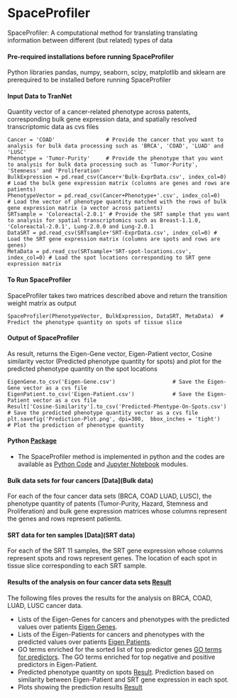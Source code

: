 # SpaceProfiler
SpaceProfiler: A computational method for translating translating information between different (but related) types of data
#### Pre-required installations before running SpaceProfiler
Python libraries pandas, numpy, seaborn, scipy, matplotlib and sklearn are prerequired to be installed before running SpaceProfiler
#### Input Data to TranNet
Quantity vector of a cancer-related phenotype across patents, corresponding bulk gene expression data, and spatially resolved transcriptomic data as cvs files
```
Cancer = 'COAD'                # Provide the cancer that you want to analysis for bulk data processing such as 'BRCA', 'COAD', 'LUAD' and 'LUSC'
Phenotype = 'Tumor-Purity'     # Provide the phenotype that you want to analysis for bulk data processing such as 'Tumor-Purity', 'Stemness' and 'Proliferation'
BulkExpression = pd.read_csv(Cancer+'Bulk-ExprData.csv', index_col=0) # Load the bulk gene expression matrix (columns are genes and rows are patients)
PhenotypeVector = pd.read_csv(Cancer+Phenotype+'.csv', index_col=0)     # Load the vector of phenotype quantity matched with the rows of bulk gene expression matrix (a vector across patients)
SRTsample = 'Coloreactal-2.0.1' # Provide the SRT sample that you want to analysis for spatial transcriptomics such as Breast-1.1.0, 'Coloreactal-2.0.1', Lung-2.0.0 and Lung-2.0.1
DataSRT = pd.read_csv(SRTsample+'SRT-ExprData.csv', index_col=0) # Load the SRT gene expression matrix (columns are spots and rows are genes)  
MetaData = pd.read_csv(SRTsample+'SRT-spot-locations.csv', index_col=0) # Load the spot locations corresponding to SRT gene expression matrix
```
#### To Run SpaceProfiler
SpaceProfiler takes two matrices described above and return the transition weight matrix as output
```
SpaceProfiler(PhenotypeVector, BulkExpression, DataSRT, MetaData)  # Predict the phenotype quantity on spots of tissue slice  
```
#### Output of SpaceProfiler
As result, returns the Eigen-Gene vector, Eigen-Patient vector, Cosine similarity vector (Predicted phenotype quantity for spots) and plot for the predicted phenotype quantity on the spot locations  
```
EigenGene.to_csv('Eigen-Gene.csv')                  # Save the Eigen-Gene vector as a cvs file
EigenPatient.to_csv('Eigen-Patient.csv')            # Save the Eigen-Patient vector as a cvs file
Result['Cosine-Similarity'].to_csv('Predicted-Phentype-On-Spots.csv')  # Save the predicted phenotype quantity vector as a cvs file
plt.savefig('Prediction-Plot.png', dpi=300,  bbox_inches = 'tight')    # Plot the prediction of phenotype quantity
```
#### Python [Package](code)
* The SpaceProfiler method is implemented in python and the codes are available as [Python Code](SpaceProfiler.py) and [Jupyter Notebook](SpaceProfiler.ipynb) modules.

#### Bulk data sets for four cancers [Data](Bulk data)
For each of the four cancer data sets (BRCA, COAD LUAD, LUSC), the phenotype quantity of patents (Tumor-Purity, Hazard, Stemness and Proliferation) and bulk gene expression matrices whose columns represent the genes and rows represent patients.
#### SRT data for ten samples [Data](SRT data)
For each of the SRT 11 samples, the SRT gene expression whose columns represent spots and rows represent genes. The location of each spot in tissue slice corresponding to each SRT sample.

#### Results of the analysis on four cancer data sets [Result](result)
The following files proves the results for the analysis on BRCA, COAD, LUAD, LUSC cancer data.
* Lists of the Eigen-Genes for cancers and phenotypes with the predicted values over patients [Eigen Genes](result/Eigen-Genes.xlsx).
* Lists of the Eigen-Patients for cancers and phenotypes with the predicted values over patients [Eigen Patients](result/Eigen-Patients.xlsx).
* GO terms enriched for the sorted list of top predictor genes [GO terms for predictors](result/GO-terms-Predictor-Genes.xlsx). The GO terms enriched for top negative and positive predictors in Eigen-Patient.
* Predicted phenotype quantity on spots [Result](result/GO_terms_Well_Predicted_Genes.xlsx). Prediction based on similarity between Eigen-Patient and SRT gene expression in each spot.
* Plots showing the prediction results [Result](result)
